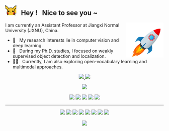 <h2> <img src="Img/pkq.gif" width="35px"> &nbsp;  Hey ! &nbsp; Nice to see you ~  </h2>

<img align='right' src='Img/rocket.gif' width='120'>

<p>
  I am currently an Assistant Professor at Jiangxi Normal University (JXNU), China.
</p>

- 🌱 &nbsp; My research interests lie in computer vision and deep learning.
- 🤔 &nbsp; During my Ph.D. studies, I focused on weakly supervised object detection and localization.
- 👨‍💻 &nbsp; Currently, I am also exploring open-vocabulary learning and multimodal approaches.

<p align=center>
  <a href="https://github.com/zhiweichen0012">
    <img src="https://badges.pufler.dev/visits/zhiweichen0012/zhiweichen0012?style=flat-square&color=black&logo=github">
  </a>
  <a href="https://github.com/zhiweichen0012?tab=repositories">
    <img src="https://badges.pufler.dev/repos/zhiweichen0012?style=flat-square&color=black&logo=github">
  </a>
</p>
<p align="center">
<a href="https://github.com/zhiweichen0012"><img src="https://img.shields.io/github/followers/zhiweichen0012?style=social"></a>
</p>
<p align="center">
<img src="https://img.shields.io/badge/Machine Learning-green"> <img src="https://img.shields.io/badge/Deep Learning-red"> <img src="https://img.shields.io/badge/Computer Vision-magenta"> <img src="https://img.shields.io/badge/Weakly Supervised Learning-yellow"> <img src="https://img.shields.io/badge/Object Detection/Localizaiton-blue"> 
</p>
<hr>

<p align="center">
<img src="https://img.shields.io/badge/Pytorch%20-%23FF6F00.svg?&style=for-the-badge&logo=Pytorch&logoColor=white" />
<img src="https://img.shields.io/badge/python%20-%2314354C.svg?&style=for-the-badge&logo=python&logoColor=white"/>
<img src="https://img.shields.io/badge/javascript%20-%23323330.svg?&style=for-the-badge&logo=javascript&logoColor=%23F7DF1E"/>
<img src="https://img.shields.io/badge/html5%20-%23E34F26.svg?&style=for-the-badge&logo=html5&logoColor=white"/>
<img src="https://img.shields.io/badge/css3%20-%231572B6.svg?&style=for-the-badge&logo=css3&logoColor=white"/>
<img src="https://img.shields.io/badge/c%20-%2300599C.svg?&style=for-the-badge&logo=c&ogoColor=white"/>
<img src="https://img.shields.io/badge/git%20-%23F05033.svg?&style=for-the-badge&logo=git&logoColor=white"/>
<img src="https://img.shields.io/badge/github%20-%23121011.svg?&style=for-the-badge&logo=github&logoColor=white"/>
</p>

<p align=center>  
  <img align="center" src="https://github-readme-stats-anuraghazra1.vercel.app/api?username=zhiweichen0012&show_icons=true&theme=radical">
</p>

<!--
**zhiweichen0012/zhiweichen0012** is a ✨ _special_ ✨ repository because its `README.md` (this file) appears on your GitHub profile.

Here are some ideas to get you started:

- 🔭 I’m currently working on ...
- 🌱 I’m currently learning ...
- 👯 I’m looking to collaborate on ...
- 🤔 I’m looking for help with ...
- 💬 Ask me about ...
- 📫 How to reach me: ...
- 😄 Pronouns: ...
- ⚡ Fun fact: ...
-->
